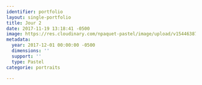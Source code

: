 ```yaml
---
identifier: portfolio
layout: single-portfolio
title: Jour 2
date: 2017-11-19 13:18:41 -0500
image: https://res.cloudinary.com/npaquet-pastel/image/upload/v1544638726/Version-2-17.jpg
metadata:
  year: 2017-12-01 00:00:00 -0500
  dimensions: ''
  support: ''
  type: Pastel
categorie: portraits

---
```

